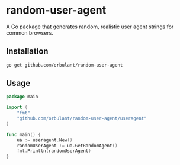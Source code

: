 # random-user-agent

A Go package that generates random, realistic user agent strings for common browsers.

## Installation

```sh
go get github.com/orbulant/random-user-agent
```

## Usage

```go
package main

import (
    "fmt"
    "github.com/orbulant/random-user-agent/useragent"
)

func main() {
    ua := useragent.New()
    randomUserAgent := ua.GetRandomAgent()
    fmt.Println(randomUserAgent)
}
```
